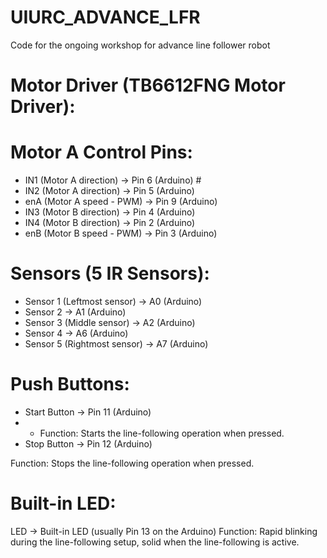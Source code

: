 # UIURC_ADVANCE_LFR
Code for the ongoing workshop for advance line follower robot



# Motor Driver (TB6612FNG Motor Driver):


# Motor A Control Pins:

- IN1 (Motor A direction) → Pin 6 (Arduino) #
- IN2 (Motor A direction) → Pin 5 (Arduino)
- enA (Motor A speed - PWM) → Pin 9 (Arduino)
- IN3 (Motor B direction) → Pin 4 (Arduino)
- IN4 (Motor B direction) → Pin 2 (Arduino)
- enB (Motor B speed - PWM) → Pin 3 (Arduino)


#  Sensors (5 IR Sensors):

- Sensor 1 (Leftmost sensor) → A0 (Arduino)
- Sensor 2 → A1 (Arduino)
- Sensor 3 (Middle sensor) → A2 (Arduino)
- Sensor 4 → A6 (Arduino)
- Sensor 5 (Rightmost sensor) → A7 (Arduino)

# Push Buttons:
- Start Button → Pin 11 (Arduino)
- - Function: Starts the line-following operation when pressed.
- Stop Button → Pin 12 (Arduino)

Function: Stops the line-following operation when pressed.

# Built-in LED:
LED → Built-in LED (usually Pin 13 on the Arduino)
Function: Rapid blinking during the line-following setup, solid when the line-following is active.
